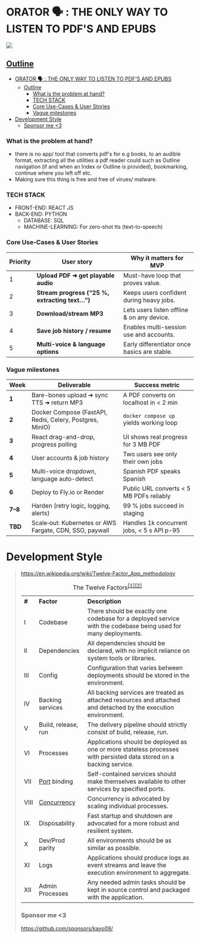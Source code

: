 # ORATOR 🗣️ : THE ONLY WAY TO LISTEN TO PDF'S AND EPUBS
![](/Users/kayparmar/Desktop/code/Projects/ORATOR/System_Design.png)
## <ins>Outline<ins>
- [ORATOR 🗣️ : THE ONLY WAY TO LISTEN TO PDF'S AND EPUBS](#orator-️--the-only-way-to-listen-to-pdfs-and-epubs)
  - [Outline](#outline)
    - [What is the problem at hand?](#what-is-the-problem-at-hand)
    - [TECH STACK](#tech-stack)
    - [Core Use-Cases \& User Stories](#core-use-cases--user-stories)
    - [Vague milestones](#vague-milestones)
- [Development Style](#development-style)
    - [Sponsor me \<3](#sponsor-me-3)



### What is the problem at hand? 
  - there is no app/ tool that converts pdf's for e.g books, to an audible format, extracting all the utilities a pdf reader could such as Outline navigation (if and when an Index or Outline is provided), bookmarking, continue where you left off etc.
  - Making sure this thing is free and free of virues/ malware. 
  
### TECH STACK
- FRONT-END: REACT JS 
- BACK-END: PYTHON
  - DATABASE: SQL
  - MACHINE-LEARNING: For zero-shot tts (text-to-speech)

###  Core Use-Cases & User Stories
| Priority | User story                                     | Why it matters for MVP                       |
| -------- | ---------------------------------------------- | -------------------------------------------- |
| 1        | **Upload PDF ➜ get playable audio**            | Must-have loop that proves value.            |
| 2        | **Stream progress (“25 %, extracting text…”)** | Keeps users confident during heavy jobs.     |
| 3        | **Download/stream MP3**                        | Lets users listen offline & on any device.   |
| 4        | **Save job history / resume**                  | Enables multi-session use and accounts.      |
| 5        | **Multi-voice & language options**             | Early differentiator once basics are stable. |






### Vague milestones
| Week    | Deliverable                                              | Success metric                             |
| ------- | -------------------------------------------------------- | ------------------------------------------ |
| **1**   | Bare-bones upload ➜ sync TTS ➜ return MP3                | A PDF converts on localhost in < 2 min     |
| **2**   | Docker Compose (FastAPI, Redis, Celery, Postgres, MinIO) | `docker compose up` yields working loop    |
| **3**   | React drag-and-drop, progress polling                    | UI shows real progress for 3 MB PDF        |
| **4**   | User accounts & job history                              | Two users see only their own jobs          |
| **5**   | Multi-voice dropdown, language auto-detect               | Spanish PDF speaks Spanish                 |
| **6**   | Deploy to Fly.io or Render                               | Public URL converts < 5 MB PDFs reliably   |
| **7–8** | Harden (retry logic, logging, alerts)                    | 99 % jobs succeed in staging               |
| **TBD** | Scale‐out: Kubernetes or AWS Fargate, CDN, SSO, paywall  | Handles 1k concurrent jobs, < 5 s API p-95 |

# Development Style
> https://en.wikipedia.org/wiki/Twelve-Factor_App_methodology
> <table class="wikitable" style="text-align:left">
<caption>The Twelve Factors<sup id="cite_ref-Red1_1-2" class="reference"><a href="#cite_note-Red1-1"><span class="cite-bracket">[</span>1<span class="cite-bracket">]</span></a></sup><sup id="cite_ref-The12_2-0" class="reference"><a href="#cite_note-The12-2"><span class="cite-bracket">[</span>2<span class="cite-bracket">]</span></a></sup>
</caption>
<tbody><tr>
<th>#</th>
<th>Factor</th>
<th>Description
</th></tr>
<tr>
<td>I</td>
<td>Codebase</td>
<td>There should be exactly one codebase for a deployed service with the codebase being used for many deployments.
</td></tr>
<tr>
<td>II</td>
<td>Dependencies</td>
<td>All dependencies should be declared, with no implicit reliance on system tools or libraries.
</td></tr>
<tr>
<td>III</td>
<td>Config</td>
<td>Configuration that varies between deployments should be stored in the environment.
</td></tr>
<tr>
<td>IV</td>
<td>Backing services</td>
<td>All backing services are treated as attached resources and attached and detached by the execution environment.
</td></tr>
<tr>
<td>V</td>
<td>Build, release, run</td>
<td>The delivery pipeline should strictly consist of build, release, run.
</td></tr>
<tr>
<td>VI</td>
<td>Processes</td>
<td>Applications should be deployed as one or more stateless processes with persisted data stored on a backing service.
</td></tr>
<tr>
<td>VII</td>
<td><a href="/wiki/Port_(computer_networking)" title="Port (computer networking)">Port</a> binding</td>
<td>Self-contained services should make themselves available to other services by specified ports.
</td></tr>
<tr>
<td>VIII</td>
<td><a href="/wiki/Concurrent_computing" title="Concurrent computing">Concurrency</a></td>
<td>Concurrency is advocated by scaling individual processes.
</td></tr>
<tr>
<td>IX</td>
<td>Disposability</td>
<td>Fast startup and shutdown are advocated for a more robust and resilient system.
</td></tr>
<tr>
<td>X</td>
<td>Dev/Prod parity</td>
<td>All environments should be as similar as possible.
</td></tr>
<tr>
<td>XI</td>
<td>Logs</td>
<td>Applications should produce logs as event streams and leave the execution environment to aggregate.
</td></tr>
<tr>
<td>XII</td>
<td>Admin Processes</td>
<td>Any needed admin tasks should be kept in source control and packaged with the application.
</td></tr></tbody></table>

### Sponsor me <3
https://github.com/sponsors/kayo09/